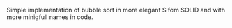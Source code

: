 Simple implementation of bubble sort in more elegant S fom SOLID and with more minigfull names in code.